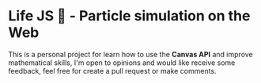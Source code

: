# Life JS 🦠 - Particle simulation on the Web

This is a personal project for learn how to use the **Canvas API** and improve mathematical skills, I'm open to opinions and would like receive some feedback, feel free for create a pull request or make comments.

